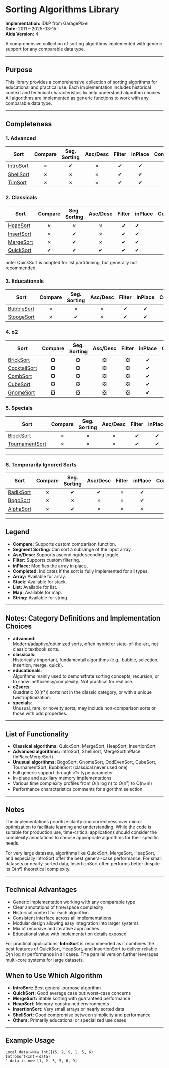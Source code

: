# Sorting Algorithms Library

**Implementation:** iDkP from GaragePixel  
**Date:** 2011 – 2025-03-15  
**Aida Version:** 4

A comprehensive collection of sorting algorithms implemented with generic support for any comparable data type.

---

## Purpose

This library provides a comprehensive collection of sorting algorithms for educational and practical use. Each implementation includes historical context and technical characteristics to help understand algorithm choices. All algorithms are implemented as generic functions to work with any comparable data type.

---

## Completeness

### 1. Advanced

| Sort | Compare | Seg. Sorting | Asc/Desc | Filter | inPlace | Completed | Array | Stack | List | Map | String |
|------|:-------:|:------------:|:--------:|:------:|:-------:|:--:|:-:|:-:|:-:|:-:|:-:|
| [IntroSort](https://github.com/GaragePixel/sorts/blob/main/advanced/introsort.monkey2)        |   ✗     |      ✔         |    ✗     |   ✔    |✔    |   ❌|✅  |❌  |❎  |❎|❎|
| [ShellSort](https://github.com/GaragePixel/sorts/blob/main/advanced/shellsort.monkey2)        |   ✗     |      ✗         |    ✗     |   ✔    |✔    |   ❌|✅  |❌  |❎  |❎|❎|
| [TimSort](https://github.com/GaragePixel/sorts/blob/main/advanced/timsort.monkey2)            |   ✗     |      ✗         |    ✗     |   ✔    |✔    |   ❌|✅  |❌  |❌  |❎|❎|

### 2. Classicals

| Sort | Compare | Seg. Sorting | Asc/Desc | Filter | inPlace | Completed | Array | Stack | List | Map | String |
|------|:-------:|:------------:|:--------:|:------:|:----|:--:|:-:|:-:|:-:|:-:|:-:|
| [HeapSort](https://github.com/GaragePixel/sorts/blob/main/classicals/heapsort.monkey2)         |   ✗     |      ✗         |    ✗     |   ✔         |✔    |❌|✅  |❌  |❎  |❎|❎|
| [InsertSort](https://github.com/GaragePixel/sorts/blob/main/classicals/insertsort.monkey2)     |   ✗     |      ✔         |    ✗     |   ✔         |✔    |❌|✅  |❌  |❌  |❎|❎|
| [MergeSort](https://github.com/GaragePixel/sorts/blob/main/classicals/mergesort.monkey2)       |   ✗     |      ✔         |    ✗     |   ✔         |✔    |❌|✅  |❌  |❌  |❎|❎|
| [QuickSort](https://github.com/GaragePixel/sorts/blob/main/classicals/quicksort.monkey2)       |   ✔     |      ✔         |    ✔     |   ✔         |✔    |❌|✅  |❌  |❌  |❎|❎|

note: QuickSort is adapted for list partitioning, but generally not recommended.

### 3. Educationals

| Sort | Compare | Seg. Sorting | Asc/Desc | Filter | inPlace | Completed | Array | Stack | List | Map | String |
|------|:-------:|:------------:|:--------:|:------:|:-----:|:--:|:-|:-:|:--:|:-|:-:|
| [BubbleSort](https://github.com/GaragePixel/sorts/blob/main/educationals/bubblesort.monkey2)       |   ✗     |      ✗         |    ✗     |   ✔    |✔    |   ❌|✅  |❌  |❌  |❎|❎|
| [StoogeSort](https://github.com/GaragePixel/sorts/blob/main/educationals/stoogesort.monkey2)       |   ✗     |      ✔         |    ✗     |   ✔    |✔    |   ❌|✅  |❌  |❎  |❎|❎|

### 4. o2

| Sort | Compare | Seg. Sorting | Asc/Desc | Filter | inPlace | Completed | Array | Stack | List | Map | String |
|------|:-------:|:------------:|:--------:|:------:|:-----:|:--:|:--:|:--:|:--:|:-:|:-:|
| [BrickSort](https://github.com/GaragePixel/sorts/blob/main/o2sorts/bricksort.monkey2)      |❎|❎|❎|❎|✔|✅|✅|❎|❎|❎|❎|
| [CocktailSort](https://github.com/GaragePixel/sorts/blob/main/o2sorts/cocktailshakersort.monkey2)   |❎|❎|❎|❎|✔|✅|✅|❎|❎|❎|❎|
| [CombSort](https://github.com/GaragePixel/sorts/blob/main/o2sorts/combsort.monkey2)       |❎|❎|❎|❎|✔|✅|✅|❎|❎|❎|❎|
| [CubeSort](https://github.com/GaragePixel/sorts/blob/main/o2sorts/cubesort.monkey2)       |❎|❎|❎|❎|✔|✅|✅|❎|❎|❎|❎|
| [GnomeSort](https://github.com/GaragePixel/sorts/blob/main/o2sorts/gnomesort.monkey2)      |❎|❎|❎|❎|✔|✅|✅|❎|❎|❎|❎|

### 5. Specials

| Sort | Compare | Seg. Sorting | Asc/Desc | Filter | inPlace | Completed | Array | Stack | List | Map | String |
|------|:-------:|:------------:|:--------:|:------:|:-----:|:--:|:-:|:-:|:-:|:-:|:-:|
| [BlockSort](https://github.com/GaragePixel/sorts/blob/main/specials/blocksort.monkey2)        |   ✗     |      ✗         |    ✗     |   ✔    |   ✔     |❌| ✅  |❌|❌  |❎|❎|
| [TournamentSort](https://github.com/GaragePixel/sorts/blob/main/specials/tournamentsort.monkey2)   |   ✗     |      ✗         |    ✗     |   ✔    |   ✔     |❌| ✅  |❌|❎|❎|❎|

---

### 6. Temporarily Ignored Sorts

| Sort | Compare | Seg. Sorting | Asc/Desc | Filter | inPlace | Completed | Array | Stack | List | Map | String |
|------|:-------:|:------------:|:--------:|:------:|:---:|:--:|:-:|:-:|:-:|:-:|:-:|
| [RadixSort](https://github.com/GaragePixel/sorts/blob/main/advanced/radixsort.monkey2)      |   ✗     |      ✔         |    ✔     |   ✗ | ✔   |❌| ❌  |❌  |❎|❎|❎|
| [BogoSort](https://github.com/GaragePixel/sorts/blob/main/educationals/bogosort.monkey2)       |   ✗     |      ✗         |    ✗     |   ✗ | ✔   |❌| ❌  |❌  |❎|❎|❎|
| [AlphaSort](https://github.com/GaragePixel/sorts/blob/main/advanced/alphasort.monkey2)      |   ✗     |      ✔         |    ✗     |   ✗ | ✗   |❌| ❌  |❌  |❎|❎|❎|

---

## Legend

- **Compare:** Supports custom comparison function.
- **Segment Sorting:** Can sort a subrange of the input array.
- **Asc/Desc:** Supports ascending/descending toggle.
- **Filter:** Supports custom filtering.
- **inPlace:** Modifies the array in place.
- **Completed:** Indicates if the sort is fully implemented for all types.
- **Array:** Available for array.
- **Stack:** Available for stack.
- **List:** Available for list.
- **Map:** Available for map.
- **String:** Available for string.

---

## Notes: Category Definitions and Implementation Choices

- **advanced**:  
	Modern/adaptive/optimized sorts, often hybrid or state-of-the-art, not classic textbook sorts.
- **classicals**:  
	Historically important, fundamental algorithms (e.g., bubble, selection, insertion, merge, quick).
- **educationals**:  
	Algorithms mainly used to demonstrate sorting concepts, recursion, or to show inefficiency/complexity. Not practical for real use.
- **o2sorts**:  
	Quadratic (O(n²)) sorts not in the classic category, or with a unique twist/optimization.
- **specials**:  
	Unusual, rare, or novelty sorts; may include non-comparison sorts or those with odd properties.

---

## List of Functionality

- **Classical algorithms:** QuickSort, MergeSort, HeapSort, InsertionSort
- **Advanced algorithms:** IntroSort, ShellSort, MergeSortInPlace (InPlaceMergeSort)
- **Unusual algorithms:** BogoSort, GnomeSort, OddEvenSort, CubeSort, TournamentSort, BubbleSort (classical never used one)
- Full generic support through `<T>` type parameter
- In-place and auxiliary memory implementations
- Various time complexity profiles from O(n log n) to O(n²) to O(n×n!)
- Performance characteristics comments for algorithm selection

---

## Notes

The implementations prioritize clarity and correctness over micro-optimization to facilitate learning and understanding. While the code is suitable for production use, time-critical applications should consider the complexity annotations to choose appropriate algorithms for their specific needs.

For very large datasets, algorithms like QuickSort, MergeSort, HeapSort, and especially IntroSort offer the best general-case performance. For small datasets or nearly-sorted data, InsertionSort often performs better despite its O(n²) theoretical complexity.

---

## Technical Advantages

- Generic implementation working with any comparable type
- Clear annotations of time/space complexity
- Historical context for each algorithm
- Consistent interface across all implementations
- Modular design allowing easy integration into larger systems
- Mix of recursive and iterative approaches
- Educational value with implementation details exposed

For practical applications, **IntroSort** is recommended as it combines the best features of QuickSort, HeapSort, and InsertionSort to deliver reliable O(n log n) performance in all cases. The parallel version further leverages multi-core systems for large datasets.

## When to Use Which Algorithm

- **IntroSort:** Best general-purpose algorithm
- **QuickSort:** Good average case but worst-case concerns
- **MergeSort:** Stable sorting with guaranteed performance
- **HeapSort:** Memory-constrained environments
- **InsertionSort:** Very small arrays or nearly sorted data
- **ShellSort:** Good compromise between simplicity and performance
- **Others:** Primarily educational or specialized use cases

---

## Example Usage

```wonkey
Local data:=New Int[](5, 2, 9, 1, 5, 6)
IntroSort<Int>(data)
' data is now [1, 2, 5, 5, 6, 9]
